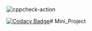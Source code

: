 

![cppcheck-action](https://github.com/99002679/CPP-Mini-project/workflows/cppcheck-action/badge.svg)

[![Codacy Badge](https://app.codacy.com/project/badge/Grade/ecf956400ae64751adf75559c9779562)](https://www.codacy.com/gh/99002679/Mini_Project/dashboard?utm_source=github.com&amp;utm_medium=referral&amp;utm_content=99002679/Mini_Project&amp;utm_campaign=Badge_Grade)# Mini_Project




